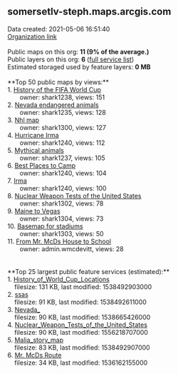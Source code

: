 <h2>somersetlv-steph.maps.arcgis.com</h2> Data created: 2021-05-06 16:51:40 <br /><a target='new' href='https://somersetlv-steph.maps.arcgis.com'>Organization link</a><br /><br />Public maps on this org: <b>11 (9% of the average.)</b><br />Public layers on this org: <b>6 </b>(<a target='new' href='https://services.arcgis.com/C9xfdrkH6TB6BisQ/ArcGIS/rest/services'>full service list</a>)<br />Estimated storaged used by feature layers: <b>0 MB</b><br /><br />**Top 50 public maps by views:**<br />  1. <a target='new' href='https://www.arcgis.com/home/item.html?id=d04cbfb3b0f644558e92657b6f492277'>History of the FIFA World Cup</a> <br />  &nbsp;&nbsp;&nbsp;&nbsp; &nbsp;&nbsp;owner: shark1238, views: 151<br />  2. <a target='new' href='https://www.arcgis.com/home/item.html?id=33897afd5c84433cb2fad8a7700754e5'>Nevada endangered animals</a> <br />  &nbsp;&nbsp;&nbsp;&nbsp; &nbsp;&nbsp;owner: shark1235, views: 128<br />  3. <a target='new' href='https://www.arcgis.com/home/item.html?id=27cb0baf9089457498ad5aa1fa4ce8a7'>Nhl map</a> <br />  &nbsp;&nbsp;&nbsp;&nbsp; &nbsp;&nbsp;owner: shark1300, views: 127<br />  4. <a target='new' href='https://www.arcgis.com/home/item.html?id=3d0d4346624b4cf38426acaf16b88c42'>Hurricane Irma</a> <br />  &nbsp;&nbsp;&nbsp;&nbsp; &nbsp;&nbsp;owner: shark1240, views: 112<br />  5. <a target='new' href='https://www.arcgis.com/home/item.html?id=893e050f5085473bbd032930ed384731'>Mythical animals</a> <br />  &nbsp;&nbsp;&nbsp;&nbsp; &nbsp;&nbsp;owner: shark1237, views: 105<br />  6. <a target='new' href='https://www.arcgis.com/home/item.html?id=7392862c03eb41499d4d2d6bc9b788e8'>Best Places to Camp</a> <br />  &nbsp;&nbsp;&nbsp;&nbsp; &nbsp;&nbsp;owner: shark1240, views: 104<br />  7. <a target='new' href='https://www.arcgis.com/home/item.html?id=5b06d1852ffd4d39af99a7fd71da6814'>Irma</a> <br />  &nbsp;&nbsp;&nbsp;&nbsp; &nbsp;&nbsp;owner: shark1240, views: 100<br />  8. <a target='new' href='https://www.arcgis.com/home/item.html?id=5a51ac0f35954c55a16ddea8376de37c'>Nuclear Weapon Tests of the United States</a> <br />  &nbsp;&nbsp;&nbsp;&nbsp; &nbsp;&nbsp;owner: shark1302, views: 78<br />  9. <a target='new' href='https://www.arcgis.com/home/item.html?id=11abb86996a74ebbb350bc5b8609cefa'>Maine to Vegas</a> <br />  &nbsp;&nbsp;&nbsp;&nbsp; &nbsp;&nbsp;owner: shark1304, views: 73<br />  10. <a target='new' href='https://www.arcgis.com/home/item.html?id=49c4546fda1647d282980040ca56c0ea'>Basemap for stadiums</a> <br />  &nbsp;&nbsp;&nbsp;&nbsp; &nbsp;&nbsp;owner: shark1303, views: 50<br />  11. <a target='new' href='https://www.arcgis.com/home/item.html?id=bc9e86639c754fff895884c7edb3b5a2'>From Mr. McDs House to School</a> <br />  &nbsp;&nbsp;&nbsp;&nbsp; &nbsp;&nbsp;owner: admin.wmcdevitt, views: 28<br /><br /><br />**Top 25 largest public feature services (estimated):**<br /> 1. <a target='new' href='https://www.arcgis.com/home/item.html?id=3375f8455ca34bcdbc5447084b5dede1'>History_of_World_Cup_Locations</a><br /> &nbsp;&nbsp;&nbsp;&nbsp;filesize: 131 KB, last modified: 1538492903000<br /> 2. <a target='new' href='https://www.arcgis.com/home/item.html?id=5326f6285e1746659b9da513b0fdaf24'>ssas</a><br /> &nbsp;&nbsp;&nbsp;&nbsp;filesize: 91 KB, last modified: 1538492611000<br /> 3. <a target='new' href='https://www.arcgis.com/home/item.html?id=57d4d2014c9940dcad3c84570d40b847'>Nevada_</a><br /> &nbsp;&nbsp;&nbsp;&nbsp;filesize: 90 KB, last modified: 1538665426000<br /> 4. <a target='new' href='https://www.arcgis.com/home/item.html?id=9aba4af3995a4354acb2ee551cf8f973'>Nuclear_Weapon_Tests_of_the_United_States</a><br /> &nbsp;&nbsp;&nbsp;&nbsp;filesize: 90 KB, last modified: 1556218707000<br /> 5. <a target='new' href='https://www.arcgis.com/home/item.html?id=142b04f7a4224edba0783d6c0e8fd9f0'>Malia_story_map</a><br /> &nbsp;&nbsp;&nbsp;&nbsp;filesize: 83 KB, last modified: 1538492907000<br /> 6. <a target='new' href='https://www.arcgis.com/home/item.html?id=294ac9d4fd96428f97c6394380b7f3f5'>Mr. McDs Route</a><br /> &nbsp;&nbsp;&nbsp;&nbsp;filesize: 34 KB, last modified: 1536162155000<br />